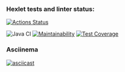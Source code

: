 ### Hexlet tests and linter status:
[![Actions Status](https://github.com/SergeiYakimovich/java-project-lvl2/workflows/hexlet-check/badge.svg)](https://github.com/SergeiYakimovich/java-project-lvl2/actions)

![Java CI](https://github.com/SergeiYakimovich/java-project-lvl2/workflows/Java%20CI/badge.svg)
[![Maintainability](https://api.codeclimate.com/v1/badges/a99a88d28ad37a79dbf6/maintainability)](https://codeclimate.com/github/SergeiYakimovich/java-project-lvl2/maintainability)
[![Test Coverage](https://api.codeclimate.com/v1/badges/a99a88d28ad37a79dbf6/test_coverage)](https://codeclimate.com/github/SergeiYakimovich/java-project-lvl2/test_coverage)

###  Asciinema 
[![asciicast](https://asciinema.org/a/f41ldcRjy8Aj6gcsNxsdiOvMY.svg)](https://asciinema.org/a/f41ldcRjy8Aj6gcsNxsdiOvMY)
